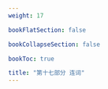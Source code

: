```yaml
---
weight: 17

bookFlatSection: false

bookCollapseSection: false

bookToc: true

title: "第十七部分 连词"
---
```

